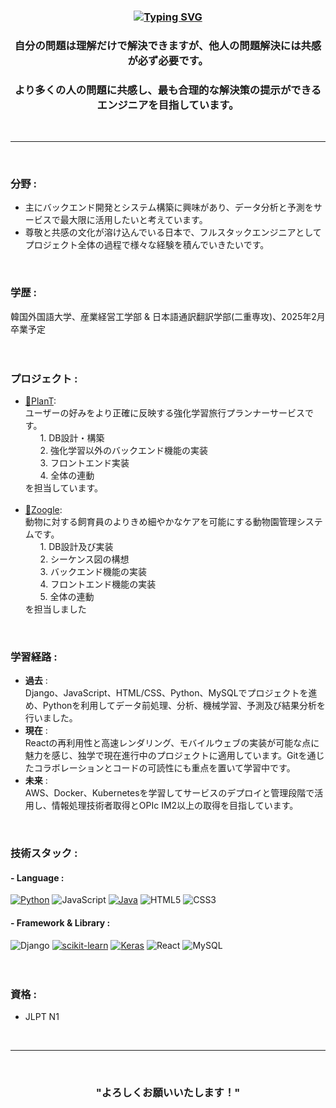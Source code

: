 <div align="center"><h3>
  
[![Typing SVG](https://readme-typing-svg.demolab.com/?lines=分析+→+学習+→+思考+→+理解+→+共感💡)](https://git.io/typing-svg)

</h3></div>

<div align="center"><h3>自分の問題は理解だけで解決できますが、他人の問題解決には共感が必ず必要です。</h3></div>
<div align="center"><h3>より多くの人の問題に共感し、最も合理的な解決策の提示ができるエンジニアを目指しています。</h3></div>
</br>

___
</br>

### 分野 :
- 主にバックエンド開発とシステム構築に興味があり、データ分析と予測をサービスで最大限に活用したいと考えています。
- 尊敬と共感の文化が溶け込んでいる日本で、フルスタックエンジニアとしてプロジェクト全体の過程で様々な経験を積んでいきたいです。
</br>

### 学歴 :
韓国外国語大学、産業経営工学部 & 日本語通訳翻訳学部(二重専攻)、2025年2月卒業予定
</br>
</br>
</br>

### プロジェクト :
- [🌱PlanT](https://github.com/IME-2024-Graduation-Project/PlanT_presentation_final/tree/main):</br>
  ユーザーの好みをより正確に反映する強化学習旅行プランナーサービスです。</br>
  <ol> 1. DB設計・構築 </ol>
  <ol> 2. 強化学習以外のバックエンド機能の実装 </ol>
  <ol> 3. フロントエンド実装 </ol>
  <ol> 4. 全体の連動 </ol>
  を担当しています。
  </br></br>
- [🦁Zoogle](https://github.com/klll2/Zoogle):</br>
  動物に対する飼育員のよりきめ細やかなケアを可能にする動物園管理システムです。</br>
  <ol> 1. DB設計及び実装 </ol>
  <ol> 2. シーケンス図の構想 </ol>
  <ol> 3. バックエンド機能の実装 </ol>
  <ol> 4. フロントエンド機能の実装 </ol>
  <ol> 5. 全体の連動 </ol>
  を担当しました
</br>

### 学習経路 :
- **過去** :</br>
  Django、JavaScript、HTML/CSS、Python、MySQLでプロジェクトを進め、Pythonを利用してデータ前処理、分析、機械学習、予測及び結果分析を行いました。
- **現在** :</br>
  Reactの再利用性と高速レンダリング、モバイルウェブの実装が可能な点に魅力を感じ、独学で現在進行中のプロジェクトに適用しています。Gitを通じたコラボレーションとコードの可読性にも重点を置いて学習中です。
- **未来** :</br>
  AWS、Docker、Kubernetesを学習してサービスのデプロイと管理段階で活用し、情報処理技術者取得とOPIc IM2以上の取得を目指しています。
</br>

### 技術スタック :
#### - Language :
[![Python](https://img.shields.io/badge/Python-3776AB?style=flat-square&logo=python&logoColor=white)](https://www.python.org/)
![JavaScript](https://img.shields.io/badge/JavaScript-F7DF1E?style=flat-square&logo=javascript&logoColor=black)
[![Java](https://img.shields.io/badge/Java-007396?style=flat-square&logo=java&logoColor=white)](https://www.java.com/)
![HTML5](https://img.shields.io/badge/HTML5-E34F26?style=flat-square&logo=html5&logoColor=white)
![CSS3](https://img.shields.io/badge/CSS3-1572B6?style=flat-square&logo=css3&logoColor=white)
#### - Framework & Library :
![Django](https://img.shields.io/badge/Django-092E20?style=flat-square&logo=django&logoColor=white)
[![scikit-learn](https://img.shields.io/badge/scikit--learn-6495ED?style=flat-square&logo=scikit-learn&logoColor=white)](https://scikit-learn.org/)
[![Keras](https://img.shields.io/badge/Keras-D00000?style=flat-square&logo=keras&logoColor=white)](https://keras.io/)
![React](https://img.shields.io/badge/React-61DAFB?style=flat-square&logo=react&logoColor=black)
![MySQL](https://img.shields.io/badge/MySQL-4479A1?style=flat-square&logo=mysql&logoColor=white)
</br>
</br>
</br>

### 資格 :
- JLPT N1
</br>

___
</br>

<div align="center">
  <h3>"よろしくお願いいたします！"</h3>
</div>

</br>
</br>
</br>
  





